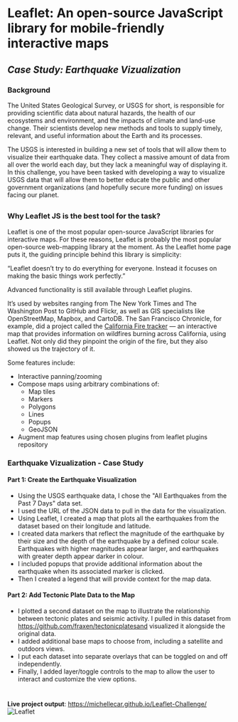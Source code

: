 # Leaflet: An open-source JavaScript library for mobile-friendly interactive maps
## _Case Study: Earthquake Vizualization_

### Background
The United States Geological Survey, or USGS for short, is responsible for providing scientific data about natural hazards, the health of our ecosystems and environment, and the impacts of climate and land-use change. Their scientists develop new methods and tools to supply timely, relevant, and useful information about the Earth and its processes.

The USGS is interested in building a new set of tools that will allow them to visualize their earthquake data. They collect a massive amount of data from all over the world each day, but they lack a meaningful way of displaying it. In this challenge, you have been tasked with developing a way to visualize USGS data that will allow them to better educate the public and other government organizations (and hopefully secure more funding) on issues facing our planet.
##

### Why Leaflet JS is the best tool for the task?
Leaflet is one of the most popular open-source JavaScript libraries for interactive maps. For these reasons, Leaflet is probably the most popular open-source web-mapping library at the moment. As the Leaflet home page puts it, the guiding principle behind this library is simplicity:

“Leaflet doesn’t try to do everything for everyone. Instead it focuses on making the basic things work perfectly.”

Advanced functionality is still available through Leaflet plugins. 

It’s used by websites ranging from The New York Times and The Washington Post to GitHub and Flickr, as well as GIS specialists like OpenStreetMap, Mapbox, and CartoDB. The San Francisco Chronicle, for example, did a project called the [California Fire tracker](https://www.sfchronicle.com/projects/california-fire-map/) — an interactive map that provides information on wildfires burning across California, using Leaflet. Not only did they pinpoint the origin of the fire, but they also showed us the trajectory of it.

Some features include:
* Interactive panning/zooming
* Compose maps using arbitrary combinations of:
    * Map tiles
    * Markers
    * Polygons
    * Lines
    * Popups
    * GeoJSON
* Augment map features using chosen plugins from leaflet plugins repository

### Earthquake Vizualization - Case Study

#### Part 1: Create the Earthquake Visualization
* Using the USGS earthquake data, I chose the "All Earthquakes from the Past 7 Days" data set. 
* I used the URL of the JSON data to pull in the data for the visualization. 
* Using Leaflet, I created a map that plots all the earthquakes from the dataset based on their longitude and latitude.
* I created data markers that reflect the magnitude of the earthquake by their size and the depth of the earthquake by a defined colour scale. Earthquakes with higher magnitudes appear larger, and earthquakes with greater depth appear darker in colour.
* I included popups that provide additional information about the earthquake when its associated marker is clicked.
* Then I created a legend that will provide context for the map data.


#### Part 2: Add Tectonic Plate Data to the Map
* I plotted a second dataset on the map to illustrate the relationship between tectonic plates and seismic activity. I pulled in this dataset from https://github.com/fraxen/tectonicplatesand visualized it alongside the original data.
* I added additional base maps to choose from, including a satellite and outdoors views.
* I put each dataset into separate overlays that can be toggled on and off independently.
* Finally, I added layer/toggle controls to the map to allow the user to interact and customize the view options.

#
**Live project output**: https://michellecar.github.io/Leaflet-Challenge/
![Leaflet](https://user-images.githubusercontent.com/115101031/218343163-57319301-0ceb-41f0-b118-a75cff827a73.gif)
